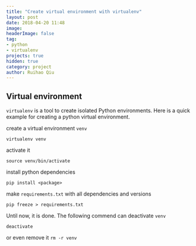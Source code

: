 ```yaml
---
title: "Create virtual environment with virtualenv"
layout: post
date: 2018-04-20 11:48
image:
headerImage: false
tag:
- python
- virtualenv
projects: true
hidden: true
category: project
author: Ruihao Qiu
---
```

<div class="breaker"></div>

## Virtual environment

`virtualenv` is a tool to create isolated Python environments. Here is a quick example for creating a python virtual environment.

create a virtual environment `venv`
```
virtualenv venv
```
activate it
```
source venv/bin/activate
```
install python dependencies
```
pip install <package>
```
make `requirements.txt` with all dependencies and versions
```
pip freeze > requirements.txt
```
Until now, it is done. The following commend can deactivate `venv`
```
deactivate
```
or even remove it `rm -r venv`
